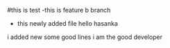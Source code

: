 #this is test 
-this is feature b branch
- this newly added file hello hasanka

i added new some good lines
i am the good developer